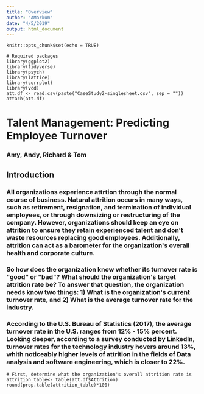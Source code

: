 ```yaml
---
title: "Overview"
author: "AMarkum"
date: "4/5/2019"
output: html_document
---
```


```{r setup, include=FALSE}
knitr::opts_chunk$set(echo = TRUE)
```

```{r att.df}
# Required packages
library(ggplot2)
library(tidyverse)
library(psych)
library(lattice)
library(corrplot)
library(vcd)
att.df <- read.csv(paste("CaseStudy2-singlesheet.csv", sep = ""))
attach(att.df)
```
# Talent Management: Predicting Employee Turnover
### Amy, Andy, Richard & Tom

## Introduction

### All organizations experience attrtion through the normal course of business. Natural attrition occurs in many ways, such as retirement, resignation, and termination of individual employees, or through downsizing or restructuring of the company. However, organizations should keep an eye on attrition to ensure they retain experienced talent and don't waste resources replacing good employees. Additionally, attrition can act as a barometer for the organization's overall health and corporate culture.

### So how does the organization know whether its turnover rate is "good" or "bad"? What should the organization's target attrition rate be? To answer that question, the organization needs know two things: 1) What is the organization's current turnover rate, and 2) What is the average turnover rate for the industry.

### According to the U.S. Bureau of Statistics (2017), the average turnover rate in the U.S. ranges from 12% - 15% percent. Looking deeper, according to a survey conducted by LinkedIn, turnover rates for the technology industry hovers around 13%, whith noticeably higher levels of attrition in the fields of Data analysis and software engineering, which is closer to 22%.

```{r att.df, echo=FALSE}
# First, determine what the organization's overall attrition rate is
attrition_table<- table(att.df$Attrition)
round(prop.table(attrition_table)*100)
```
